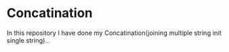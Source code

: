 # Concatination
In this repository I have done my Concatination(joining multiple string init single string)..
